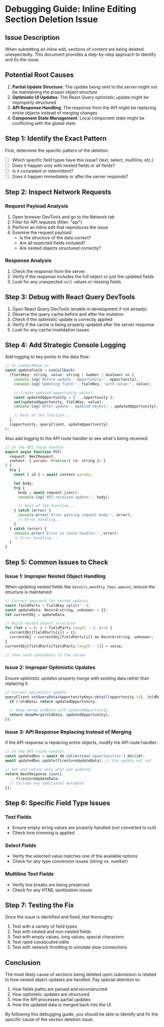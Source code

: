 # Debugging Guide: Inline Editing Section Deletion Issue

## Issue Description

When submitting an inline edit, sections of content are being deleted unexpectedly. This document provides a step-by-step approach to identify and fix the issue.

## Potential Root Causes

1. **Partial Update Structure**: The update being sent to the server might not be maintaining the proper object structure
2. **Optimistic UI Updates**: The React Query optimistic update might be improperly structured
3. **API Response Handling**: The response from the API might be replacing entire objects instead of merging changes
4. **Component State Management**: Local component state might be conflicting with the global state

## Step 1: Identify the Exact Pattern

First, determine the specific pattern of the deletion:

- [ ] Which specific field types have this issue? (text, select, multiline, etc.)
- [ ] Does it happen only with nested fields or all fields?
- [ ] Is it consistent or intermittent?
- [ ] Does it happen immediately or after the server responds?

## Step 2: Inspect Network Requests

### Request Payload Analysis

1. Open browser DevTools and go to the Network tab
2. Filter for API requests (filter: "api")
3. Perform an inline edit that reproduces the issue
4. Examine the request payload:
   - Is the structure of the data correct?
   - Are all expected fields included?
   - Are nested objects structured correctly?

### Response Analysis

1. Check the response from the server
2. Verify if the response includes the full object or just the updated fields
3. Look for any unexpected `null` values or missing fields

## Step 3: Debug with React Query DevTools

1. Open React Query DevTools (enable in development if not already)
2. Observe the query cache before and after the mutation
3. Check if the optimistic update is correctly applied
4. Verify if the cache is being properly updated after the server response
5. Look for any cache invalidation issues

## Step 4: Add Strategic Console Logging

Add logging to key points in the data flow:

```jsx
// In useEditMode.ts
const updateField = useCallback(
  (fieldKey: string, value: string | number | boolean) => {
    console.log('Before update - Opportunity:', opportunity);
    console.log('Updating field:', fieldKey, 'with value:', value);

    // Create updated opportunity object
    const updatedOpportunity = { ...opportunity };
    set(updatedOpportunity, fieldKey, value);
    console.log('After update - Updated object:', updatedOpportunity);

    // Rest of the function...
  },
  [opportunity, queryClient, updateOpportunity]
);
```

Also add logging to the API route handler to see what's being received:

```jsx
// In the API route handler
export async function PUT(
  request: NextRequest,
  context: { params: Promise<{ id: string }> }
) {
  try {
    const { id } = await context.params;

    let body;
    try {
      body = await request.json();
      console.log('API received update:', body);

      // Rest of the function...
    } catch (error) {
      console.error('Error parsing request body:', error);
      // Error handling...
    }
  } catch (error) {
    console.error('Error in route handler:', error);
    // Error handling...
  }
}
```

## Step 5: Common Issues to Check

### Issue 1: Improper Nested Object Handling

When updating nested fields like `details.monthly_fees.amount`, ensure the structure is maintained:

```jsx
// Correct approach for nested updates
const fieldParts = fieldKey.split('.');
const updateData: Record<string, unknown> = {};
let currentObj = updateData;

// Build nested object structure
for (let i = 0; i < fieldParts.length - 1; i++) {
  currentObj[fieldParts[i]] = {};
  currentObj = currentObj[fieldParts[i]] as Record<string, unknown>;
}
currentObj[fieldParts[fieldParts.length - 1]] = value;

// Then send updateData to the server
```

### Issue 2: Improper Optimistic Updates

Ensure optimistic updates properly merge with existing data rather than replacing it:

```jsx
// Correct optimistic update
queryClient.setQueryData(opportunityKeys.detail(opportunity.id), (oldData) => {
  if (!oldData) return updatedOpportunity;

  // Deep merge oldData with updatedOpportunity
  return deepMerge(oldData, updatedOpportunity);
});
```

### Issue 3: API Response Replacing Instead of Merging

If the API response is replacing entire objects, modify the API route handler:

```jsx
// In the API route handler
const updatedDoc = await db.collection('opportunities').doc(id);
await updatedDoc.update(firestoreUpdateData); // Use update not set

// Get and return only what was updated
return NextResponse.json({
  ...firestoreUpdateData,
  // Include any additional metadata
});
```

## Step 6: Specific Field Type Issues

### Text Fields

- Ensure empty string values are properly handled (not converted to null)
- Check how trimming is applied

### Select Fields

- Verify the selected value matches one of the available options
- Check for any type conversion issues (string vs. number)

### Multiline Text Fields

- Verify line breaks are being preserved
- Check for any HTML sanitization issues

## Step 7: Testing the Fix

Once the issue is identified and fixed, test thoroughly:

1. Test with a variety of field types
2. Test with nested and non-nested fields
3. Test with empty values, long values, special characters
4. Test rapid consecutive edits
5. Test with network throttling to simulate slow connections

## Conclusion

The most likely cause of sections being deleted upon submission is related to how nested object updates are handled. Pay special attention to:

1. How fields paths are parsed and reconstructed
2. How optimistic updates are structured
3. How the API processes partial updates
4. How the updated data is merged back into the UI

By following this debugging guide, you should be able to identify and fix the specific cause of the section deletion issue.
